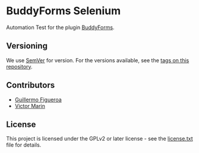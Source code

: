 BuddyForms Selenium
==========

Automation Test for the plugin [BuddyForms](https://themekraft.com/buddyforms). 

## Versioning
We use [SemVer](http://semver.org/) for version. For the versions available, see the [tags on this repository](https://github.com/gfirem/akamai-release-node/tags). 

## Contributors
* [Guillermo Figueroa](https://github.com/gfirem)
* [Victor Marin](https://github.com/marin250189)

## License

This project is licensed under the GPLv2 or later license - see the [license.txt](LICENSE) file for details.
